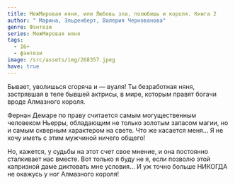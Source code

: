 ```yaml
---
title: МежМировая няня, или Любовь зла, полюбишь и короля. Книга 2
author: " Марина, Эльденберт, Валерия Чернованова"
genre: Фэнтези
series: МежМировая няня
tags:
  - 16+
  - фэнтези
image: /src/assets/img/268357.jpeg
have: true
---
```

Бывает, уволишься сгоряча и — вуаля! Ты безработная няня, застрявшая в теле бывшей актрисы, в мире, которым правят богачи вроде Алмазного короля.

Фернан Демаре по праву считается самым могущественным человеком Ньерры, обладающим не только золотым запасом магии, но и самым скверным характером на свете. Что же касается меня… Я не хочу иметь с этим мужчиной ничего общего!

Но, кажется, у судьбы на этот счет свое мнение, и она постоянно сталкивает нас вместе. Вот только я буду не я, если позволю этой капризной даме диктовать мне условия… И уж точно больше НИКОГДА не окажусь у ног Алмазного короля!
